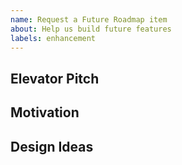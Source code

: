 ```yaml
---
name: Request a Future Roadmap item
about: Help us build future features
labels: enhancement
---
```


<!--
Welcome! Before creating a new issue:
* Search for relevant issues
* Search the documentation
-->

## Elevator Pitch

<!-- In no more than three sentences, what would you like to see implemented? -->

## Motivation

<!-- Why do you want this feature? -->

## Design Ideas

<!-- Share any kind of design ideas (e.g. ASCII art, links, screenshots) that might help us understand -->
